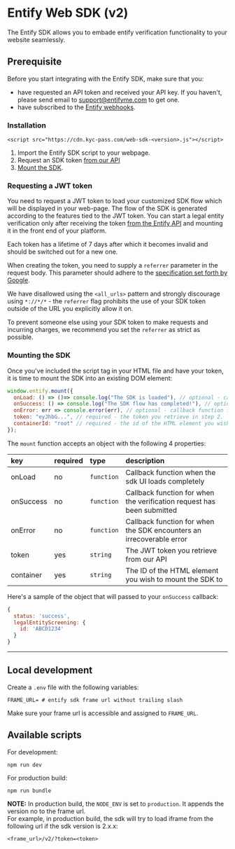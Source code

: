 # Entify Web SDK (v2)

The Entify SDK allows you to embade entify verification functionality to your website seamlessly.

## Prerequisite

Before you start integrating with the Entify SDK, make sure that you:

- have requested an API token and received your API key. If you haven't, please send email to support@entifyme.com to get one.
- have subscribed to the [Entify webhooks](https://developers.entifyme.com/#webhooks).

### Installation

```
<script src="https://cdn.kyc-pass.com/web-sdk-<version>.js"></script>
```

1. Import the Entify SDK script to your webpage.
2. Request an SDK token [from our API](#requesting-a-jwt-token)
3. [Mount the SDK](#mounting-the-sdk).

### Requesting a JWT token

You need to request a JWT token to load your customized SDK flow which will be displayed in your web-page.
The flow of the SDK is generated according to the features tied to the JWT token.
You can start a legal entity verification only after receiving the token [from the Entify API](https://developers.kyc-pass.com#sdk-tokens) and mounting it in the front end of your platform.

Each token has a lifetime of 7 days after which it becomes invalid and should be switched out for a new one.

When creating the token, you need to supply a `referrer` parameter in the request body. This parameter should adhere to the [specification set forth by Google](https://developer.chrome.com/extensions/match_patterns).

We have disallowed using the `<all_urls>` pattern and strongly discourage using `*://*/*` - the `referrer` flag prohibits the use of your SDK token outside of the URL you explicitly allow it on.

To prevent someone else using your SDK token to make requests and incurring charges, we recommend you set the `referrer` as strict as possible.

### Mounting the SDK

Once you've included the script tag in your HTML file and have your token, it is time to mount the SDK into an existing DOM element:

```javascript
window.entify.mount({
  onLoad: () => ()=> console.log("The SDK is loaded"), // optional - callback function for when the SDK interface is loaded to your website
  onSuccess: () => console.log("The SDK flow has completed!"), // optional - callback function for when the verification request has been submitted
  onError: err => console.error(err), // optional - callback function for when the SDK encounters an irrecoverable error
  token: "eyJhbG...", // required - the token you retrieve in step 2.
  containerId: "root" // required - the id of the HTML element you wish to mount the SDK to.
});
```


The `mount` function accepts an object with the following 4 properties:

| key       | required | type       | description                                                            |
| :-------- | :------- | :--------- | :--------------------------------------------------------------------- |
| onLoad    | no       | `function` | Callback function when the sdk UI loads completely                     |
| onSuccess | no       | `function` | Callback function for when the verification request has been submitted |
| onError   | no       | `function` | Callback function for when the SDK encounters an irrecoverable error   |
| token     | yes      | `string`   | The JWT token you retrieve from our API                                |
| container | yes      | `string`   | The ID of the HTML element you wish to mount the SDK to                |

Here's a sample of the object that will passed to your `onSuccess` callback:

```javascript
{
  status: 'success',
  legalEntityScreening: {
    id: 'ABCD1234'
  }
}
```
---
## Local development

Create a `.env` file with the following variables:

```
FRAME_URL= # entify sdk frame url without trailing slash
```
Make sure your frame url is accessible and assigned to `FRAME_URL`.

## Available scripts  

For development: 
```
npm run dev
```

For production build: 
```
npm run bundle
```

**NOTE:** In production build, the `NODE_ENV` is set to `production`. It appends the version no to the frame url.  
For example, in production build, the sdk will try to load iframe from the following url if the sdk version is 2.x.x:   
```
<frame_url>/v2/?token=<token>
```
